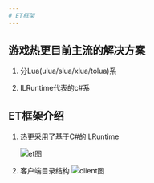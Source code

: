 ```yaml
---
# ET框架
---
```



## 游戏热更目前主流的解决方案

 1. 分Lua(ulua/slua/xlua/tolua)系

 2. ILRuntime代表的c#系

## ET框架介绍

 1. 热更采用了基于C#的ILRuntime

    ![et图](/webp/et/et.webp "et图")

 2. 客户端目录结构
    ![client图](/webp/et/client.webp "client图")
